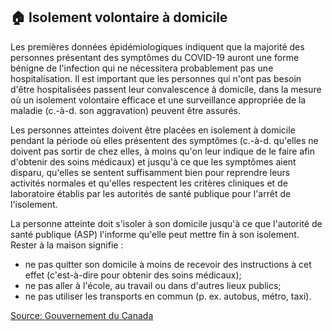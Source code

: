 ## 🏠 Isolement volontaire à domicile

Les premières données épidémiologiques indiquent que la majorité des personnes présentant des symptômes du COVID-19 auront une forme bénigne de l'infection qui ne nécessitera probablement pas une hospitalisation. Il est important que les personnes qui n'ont pas besoin d'être hospitalisées passent leur convalescence à domicile, dans la mesure où un isolement volontaire efficace et une surveillance appropriée de la maladie (c.-à-d. son aggravation) peuvent être assurés.

Les personnes atteintes doivent être placées en isolement à domicile pendant la période où elles présentent des symptômes (c.-à-d. qu'elles ne doivent pas sortir de chez elles, à moins qu'on leur indique de le faire afin d'obtenir des soins médicaux) et jusqu'à ce que les symptômes aient disparu, qu'elles se sentent suffisamment bien pour reprendre leurs activités normales et qu'elles respectent les critères cliniques et de laboratoire établis par les autorités de santé publique pour l'arrêt de l'isolement.

La personne atteinte doit s'isoler à son domicile jusqu'à ce que l'autorité de santé publique (ASP) l'informe qu'elle peut mettre fin à son isolement. Rester à la maison signifie :

- ne pas quitter son domicile à moins de recevoir des instructions à cet effet (c'est-à-dire pour obtenir des soins médicaux);
- ne pas aller à l'école, au travail ou dans d'autres lieux publics;
- ne pas utiliser les transports en commun (p. ex. autobus, métro, taxi).

[Source: Gouvernement du Canada](https://www.canada.ca/fr/sante-publique/services/maladies/2019-nouveau-coronavirus/professionnels-sante/directives-provisoires-cas-contacts.html)
